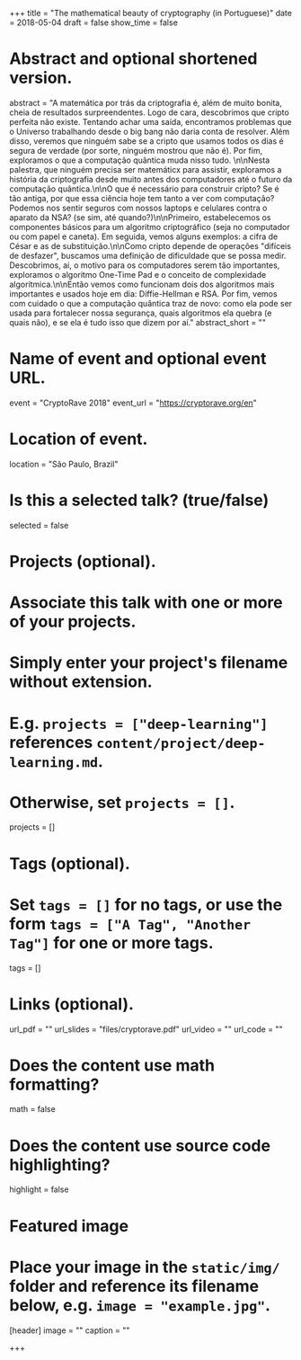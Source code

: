 +++
title = "The mathematical beauty of cryptography (in Portuguese)"
date = 2018-05-04
draft = false
show_time = false

# Abstract and optional shortened version.
abstract = "A matemática por trás da criptografia é, além de muito bonita, cheia de resultados surpreendentes. Logo de cara, descobrimos que cripto perfeita não existe. Tentando achar uma saída, encontramos problemas que o Universo trabalhando desde o big bang não daria conta de resolver. Além disso, veremos que ninguém sabe se a cripto que usamos todos os dias é segura de verdade (por sorte, ninguém mostrou que não é). Por fim, exploramos o que a computação quântica muda nisso tudo. \n\nNesta palestra, que ninguém precisa ser matemáticx para assistir, exploramos a história da criptografia desde muito antes dos computadores até o futuro da computação quântica.\n\nO que é necessário para construir cripto? Se é tão antiga, por que essa ciência hoje tem tanto a ver com computação? Podemos nos sentir seguros com nossos laptops e celulares contra o aparato da NSA? (se sim, até quando?)\n\nPrimeiro, estabelecemos os componentes básicos para um algoritmo criptográfico (seja no computador ou com papel e caneta). Em seguida, vemos alguns exemplos: a cifra de César e as de substituição.\n\nComo cripto depende de operações \"difíceis de desfazer\", buscamos uma definição de dificuldade que se possa medir. Descobrimos, aí, o motivo para os computadores serem tão importantes, exploramos o algoritmo One-Time Pad e o conceito de complexidade algorítmica.\n\nEntão vemos como funcionam dois dos algoritmos mais importantes e usados hoje em dia: Diffie-Hellman e RSA. Por fim, vemos com cuidado o que a computação quântica traz de novo: como ela pode ser usada para fortalecer nossa segurança, quais algoritmos ela quebra (e quais não), e se ela é tudo isso que dizem por aí."
abstract_short = ""

# Name of event and optional event URL.
event = "CryptoRave 2018"
event_url = "https://cryptorave.org/en"

# Location of event.
location = "São Paulo, Brazil"

# Is this a selected talk? (true/false)
selected = false

# Projects (optional).
#   Associate this talk with one or more of your projects.
#   Simply enter your project's filename without extension.
#   E.g. `projects = ["deep-learning"]` references `content/project/deep-learning.md`.
#   Otherwise, set `projects = []`.
projects = []

# Tags (optional).
#   Set `tags = []` for no tags, or use the form `tags = ["A Tag", "Another Tag"]` for one or more tags.
tags = []

# Links (optional).
url_pdf = ""
url_slides = "files/cryptorave.pdf"
url_video = ""
url_code = ""

# Does the content use math formatting?
math = false

# Does the content use source code highlighting?
highlight = false

# Featured image
# Place your image in the `static/img/` folder and reference its filename below, e.g. `image = "example.jpg"`.
[header]
image = ""
caption = ""

+++
